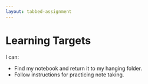 ```yaml
---
layout: tabbed-assignment
---
```


# Learning Targets

I can:

* Find my notebook and return it to my hanging folder.
* Follow instructions for practicing note taking.

<!-- Don't edit links here, change them in _data/assignment.yml instead, -->

[slides]: <{{site.data.assignment.slides}}>
[template]: <{{site.data.assignment.template}}>
